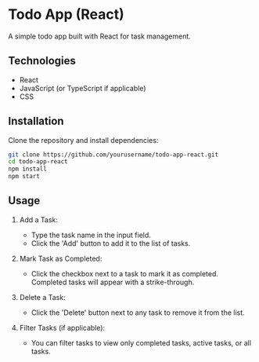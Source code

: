 # Todo App (React)
A simple todo app built with React for task management.

## Technologies
  - React
  - JavaScript (or TypeScript if applicable)
  - CSS

## Installation
Clone the repository and install dependencies:
```bash
git clone https://github.com/yourusername/todo-app-react.git
cd todo-app-react
npm install
npm start
```
## Usage
1. Add a Task:

    - Type the task name in the input field.
    - Click the 'Add' button to add it to the list of tasks.
2. Mark Task as Completed:

    - Click the checkbox next to a task to mark it as completed. Completed tasks will appear with a strike-through.
3. Delete a Task:

    - Click the 'Delete' button next to any task to remove it from the list.
4. Filter Tasks (if applicable):

    - You can filter tasks to view only completed tasks, active tasks, or all tasks.
  



